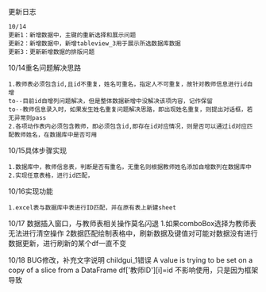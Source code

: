 更新日志

    10/14
    更新1：新增数据中，主键的重新选择和展示问题
    更新2：新增数据中，新增tableview_3用于展示所选数据库数据
    更新3：更新新增数据的排版问题
    
10/14重名问题解决思路

    1.教师表必须包含id,且id不重复，姓名可重名，指定人不可重复，故针对教师信息进行id自增
    to--目前id自增列问题解决，但是整体数据新增中没解决该项内容，记作保留
    to--教师信息录入时，如果发生姓名重复问题解决思路，即出现姓名重复，则提出对话框，若无异常则pass
    2.各项动作表内必须包含教师，即必须包含id,即存在id对应情况，则是否可以通过id对应匹配教师姓名，在数据库中是否可用

10/15具体步骤实现

    1.数据库中，教师信息表，判断是否有重名，无重名则根据教师姓名添加自增数列在数据库中
    2.实现任意表格，进行id匹配，

10/16实现功能
    
    1.excel表与数据库中表进行ID匹配，并在原有表上新建sheet
    
10/17 数据插入窗口，与教师表相关操作莫名闪退
    1.如果comboBox选择为教师表无法进行清空操作
    2数据匹配绘制表格中，刷新数据及键值对可能对数据没有进行数据更新，进行刷新的某个df一直不变

10/18 BUG修改，补充文字说明
    childgui_1错误
    A value is trying to be set on a copy of a slice from a DataFrame
    df['教师ID'][i]=id
    不影响使用，只是因为框架导致